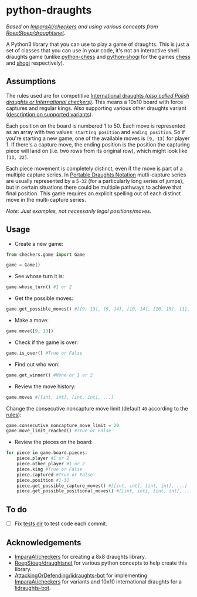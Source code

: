 # python-draughts

*Based on [ImparaAI/checkers](https://github.com/ImparaAI/checkers) and using various concepts from [RoepStoep/draughtsnet](https://github.com/RoepStoep/draughtsnet).*

A Python3 library that you can use to play a game of draughts. This is just a set of classes that you can use in your code, it's not an interactive shell draughts game (unlike [python-chess](https://pypi.python.org/pypi/python-shogi) and [python-shogi](https://pypi.python.org/pypi/chess) for the games [chess](https://en.wikipedia.org/wiki/Chess) and [shogi](https://en.wikipedia.org/wiki/Shogi) respectively).

## Assumptions

The rules used are for competitive [International draughts *(also called Polish draughts or International checkers)*](https://en.wikipedia.org/wiki/International_draughts). This means a 10x10 board with force captures and regular kings. Also supporting various other draughts variant ([description on supported variants](https://lidraughts.org/variant)).

Each position on the board is numbered 1 to 50. Each move is represented as an array with two values: `starting position` and `ending position`. So if you're starting a new game, one of the available moves is `[9, 13]` for player 1. If there's a capture move, the ending position is the position the capturing piece will land on (i.e. two rows from its original row), which might look like `[13, 22]`.

Each piece movement is completely distinct, even if the move is part of a multiple capture series. In [Portable Draughts Notation](https://en.wikipedia.org/wiki/Portable_Draughts_Notation) mutli-capture series are usually represented by a `5-32` (for a particularly long series of jumps), but in certain situations there could be multiple pathways to achieve that final position. This game requires an explicit spelling out of each distinct move in the multi-capture series.

*Note: Just examples, not necessarily legal positions/moves.*

## Usage

- Create a new game:

```python
from checkers.game import Game

game = Game()
```

- See whose turn it is:

```python
game.whose_turn() #1 or 2
```

- Get the possible moves:

```python
game.get_possible_moves() #[[9, 13], [9, 14], [10, 14], [10, 15], [11, 15], [11, 16], [12, 16]]
```

- Make a move:

```python
game.move([9, 13])
```

- Check if the game is over:

```python
game.is_over() #True or False
```

- Find out who won:

```python
game.get_winner() #None or 1 or 2
```

- Review the move history:

```python
game.moves #[[int, int], [int, int], ...]
```

Change the consecutive noncapture move limit (default `40` according to the [rules](http://www.usacheckers.com/rulesofcheckers.php)):

```python
game.consecutive_noncapture_move_limit = 20
game.move_limit_reached() #True or False
```

- Review the pieces on the board:

```python
for piece in game.board.pieces:
	piece.player #1 or 2
	piece.other_player #1 or 2
	piece.king #True or False
	piece.captured #True or False
	piece.position #1-32
	piece.get_possible_capture_moves() #[[int, int], [int, int], ...]
	piece.get_possible_positional_moves() #[[int, int], [int, int], ...]
```

## To do

- [ ] Fix [tests dir](/tests) to test code each commit.

## Acknowledgements

- [ImparaAI/checkers](https://github.com/ImparaAI/checkers) for creating a 8x8 draughts library.
- [RoepStoep/draughtsnet](https://github.com/RoepStoep/draughtsnet) for various python concepts to help create this library.
- [AttackingOrDefending/lidraughts-bot](https://github.com/AttackingOrDefending/lidraughts-bot) for implementing [ImparaAi/checkers](https://github.com/ImparaAi/checkers) for variants and 10x10 international draughts for a [lidraughts-bot](https://lidraughts.org/api#tag/Bot).